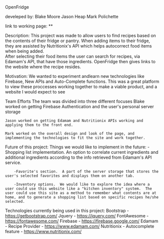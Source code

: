 OpenFridge

develeped by:
    Blake Moore
    Jason Heap
    Mark Polichette

link to working page: **

Description:
    This project was made to allow users to find recipes based on the contents of their fridge or pantry.  When adding items to their fridge, they are assisted by Nutritionix's API which helps autocorrect food items when being added.  
    After selecting their food items the user can search for recipes, via Edamam's API, that have those ingredients.  OpenFridge then gives links to the website where the recipe resides.

Motivation:
    We wanted to experiment andlearn new technologies like Firebase, New APIs and Auto-Complete functions.  This was a great platform to view these proccesses working together to make a viable product, and a website I would expect to see

Team Efforts
    The team was divided into three different focuses
    Blake worked on getting Firebase Authentication and the user's personal server storage 

    Jason worked on getting Edamam and Nutritionix APIs working and applying them to the front end.

    Mark worked on the overall design and look of the page, and implementing the technologies to fit the site and work together.

Future of this project:
    Things we would like to implement in the future:
        -Shopping list implementation.  An option to correlate current ingredients and additional ingredients according to the info retrieved from Edamam's API service.

        -Favorite's section.  A part of the server storage that stores the user's selected favorites and displays them on another tab.

        -Inventory options.  We would like to explore the idea where a user could use this website like a "kitchen inventory" system.  The user could use this site as a method to remember what contents are at home, and to generate a shopping list based on specific recipes he/she selected. 

    

Technologies currently being used in this project:
    Bootstrap - https://getbootstrap.com/
    Jquery - https://jquery.com/
    FontAwesome - https://fontawesome.com/
    Firebase -  https://firebase.google.com/
    Edamam - Recipe Provider - https://www.edamam.com/
    Nutritionix -  Autocomplete feature - https://www.nutritionix.com/

